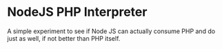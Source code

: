 NodeJS PHP Interpreter
====================

A simple experiment to see if Node JS can actually consume PHP and do just as well, if not better than PHP itself.